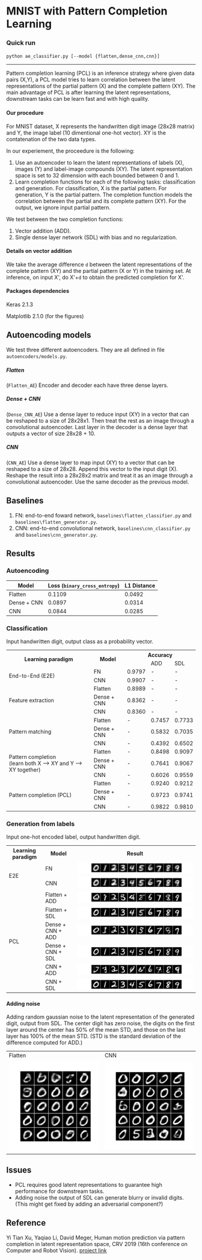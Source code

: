 # MNIST with Pattern Completion Learning

### Quick run 

`python ae_classifier.py [--model {flatten,dense_cnn,cnn}]` 

<hr> 

Pattern completion learning (PCL) is an inference strategy where given data pairs (X,Y), a PCL model tries to learn correlation between the latent representations of the partial pattern (X) and the complete pattern (XY). The main advantage of PCL is after learning the latent representations, downstream tasks can be learn fast and with high quality. 

#### Our procedure 

For MNIST dataset, X represents the handwritten digit image (28x28 matrix) and Y, the image label (10 dimentional one-hot vector). XY is the contatenation of the two data types. 

In our experiement, the proceedure is the following:

1. Use an autoencoder to learn the latent representations of labels (X), images (Y) and label-image compounds (XY). The latent representation space is set to 32 dimension with each bounded between 0 and 1.
2. Learn completion functions for each of the following tasks: classification and generation. For classification, X is the partial pattern. For generation, Y is the partial pattern. The completion function models the correlation between the partial and its complete pattern (XY). For the output, we ignore input partial pattern.

We test between the two completion functions:

1. Vector addition (ADD). 
2. Single dense layer network (SDL) with bias and no regularization. 

#### Details on vector addition 

We take the average difference `d` between the latent representations of the complete pattern (XY) and the partial pattern (X or Y) in the training set. At inference, on input X', do X'+`d` to obtain the predicted completion for X'. 

#### Packages dependencies 

Keras 2.1.3

Matplotlib 2.1.0 (for the figures)

## Autoencoding models

We test three different autoencoders. They are all defined in file `autoencoders/models.py`.

##### Flatten
(`Flatten_AE`) Encoder and decoder each have three dense layers.

##### Dense + CNN 
(`Dense_CNN_AE`) Use a dense layer to reduce input (XY) in a vector that can be reshaped to a size of 28x28x1. Then treat the rest as an image through a convolutional autoencoder. Last layer in the decoder is a dense layer that outputs a vector of size 28x28 + 10.

##### CNN 
(`CNN_AE`) Use a dense layer to map input (XY) to a vector that can be reshaped to a size of 28x28. Append this vector to the input digit (X). Reshape the result into a 28x28x2 matrix and treat it as an image through a convolutional autoencoder. Use the same decoder as the previous model. 

## Baselines
1. FN: end-to-end foward network, `baselines\flatten_classifier.py` and `baselines\flatten_generator.py`.
2. CNN: end-to-end convolutional network, `baselines\cnn_classifier.py` and `baselines\cnn_generator.py`.

## Results

### Autoencoding

Model | Loss (`binary_cross_entropy`) | L1 Distance
--- | --- | ----
Flatten | 0.1109 | 0.0492
Dense + CNN |  0.0897 | 0.0314
CNN | 0.0844 | 0.0285

### Classification 
Input handwritten digit, output class as a probability vector. 

<table>
  <tr>
    <th rowspan="2">Learning paradigm</th>
    <th rowspan="2">Model</th>
    <th colspan="3">Accuracy</th>
  </tr>
  <tr>
    <td></td>
    <td>ADD</td>
    <td>SDL</td>
  </tr>
  <tr>
    <td rowspan="2">End-to-End (E2E)</td>
    <td>FN</td>
    <td>0.9797</td>
    <td>-</td>
    <td>-</td>
  </tr>
  <tr>
    <td>CNN</td>
    <td>0.9907</td>
    <td>-</td>
    <td>-</td>
  </tr>
  <tr>
    <td rowspan="3">Feature extraction</td>
    <td>Flatten</td>
    <td>0.8989</td>
    <td>-</td>
    <td>-</td>
  <tr>
    <td>Dense + CNN</td>
    <td>0.8362</td>
    <td>-</td>
    <td>-</td>
  <tr>
    <td>CNN</td>
    <td>0.8360</td>
    <td>-</td>
    <td>-</td>
  </tr>
  <tr>
    <td rowspan="3">Pattern matching</td>
    <td>Flatten</td>
    <td>-</td>
    <td>0.7457</td>
    <td>0.7733</td>
  </tr>
  <tr>
    <td>Dense + CNN</td>
    <td>-</td>
    <td>0.5832</td>
    <td>0.7035</td>
  </tr>
  <tr>
    <td>CNN</td>
    <td>-</td>
    <td>0.4392</td>
    <td>0.6502</td>
  </tr>
  <tr>
    <td rowspan="3">Pattern completion <br>(learn both X --> XY and Y --> XY together)</td>
    <td>Flatten</td>
    <td>-</td>
    <td>0.8498</td>
    <td>0.9097</td>
  </tr>
  <tr>
    <td>Dense + CNN</td>
    <td>-</td>
    <td>0.7641</td>
    <td>0.9067</td>
  </tr>
  <tr>
    <td>CNN</td>
    <td>-</td>
    <td>0.6026</td>
    <td>0.9559</td>
  </tr>
  <tr>
    <td rowspan="3">Pattern completion (PCL)</td>
    <td>Flatten</td>
    <td>-</td>
    <td>0.9240</td>
    <td>0.9212</td>
  </tr>
  <tr>
    <td>Dense + CNN</td>
    <td>-</td>
    <td>0.9723</td>
    <td>0.9741</td>
  </tr>
  <tr>
    <td>CNN</td>
    <td>-</td>
    <td>0.9822</td>
    <td>0.9810</td>
  </tr>
</table>



### Generation from labels 
Input one-hot encoded label, output handwritten digit.

<table>
  <tr>
    <th>Learning paradigm</th>
    <th>Model</th>
    <th>Result</th>
  </tr>
  <tr>
    <td rowspan="2">E2E</td>
    <td>FN</td>
    <td><img src="./images/flatten_generation_E2E.png" alt="Digit generation using end-to-end model"></td>
  </tr>
  <tr>
   <td>CNN</td>
    <td><img src="./images/cnn_generation_E2E.png" alt="Digit generation using end-to-end model"></td>
  </tr>

  <tr>
    <td rowspan="6">PCL</td>
    <td>Flatten + ADD</td>
    <td><img src="./images/flatten_generation_PCL-add.png" alt="Digit generation using PCL model"></td>
  <tr>
    <td>Flatten + SDL</td>
    <td><img src="./images/flatten_generation_PCL.png" alt="Digit generation using PCL model"></td>
  </tr>
  <tr>
    <td>Dense + CNN + ADD</td>
    <td><img src="./images/dense_cnn_generation_PCL-add.png" alt="Digit generation using PCL model"></td>
  </tr>
  <tr>
    <td>Dense + CNN + SDL</td>
    <td><img src="./images/dense_cnn_generation_PCL.png" alt="Digit generation using PCL model"></td>
  </tr>
  <tr>
    <td>CNN + ADD</td>
    <td><img src="./images/cnn_generation_PCL-add.png" alt="Digit generation using PCL model"></td>
  </tr>
  <tr>
    <td>CNN + SDL</td>
    <td><img src="./images/cnn_generation_PCL.png" alt="Digit generation using PCL model"></td>
  </tr>

</table>

#### Adding noise

Adding random gaussian noise to the latent representation of the generated digit, output from SDL. The center digit has zero noise, the digits on the first layer around the center has 50% of the mean STD, and those on the last layer has 100% of the mean STD. (STD is the standard deviation of the difference computed for ADD.)

<table>
  <tr>
    <td>Flatten</td>
    <td>CNN</td>
  </tr>
  <tr>
    <td><img width="400px" src="./images/flatten/flatten_neighbours.gif" alt="Digit generation using PCL model"></td>
    <td><img width="400px" src="./images/dense_cnn/cnn_neighbours.gif" alt="Digit generation using PCL model"></td>
  </tr>
</table>


## Issues

- PCL requires good latent representations to guarantee high performance for downstream tasks.
- Adding noise the output of SDL can generate blurry or invalid digits. (This might get fixed by adding an adversarial component?)

## Reference
Yi Tian Xu, Yaqiao Li, David Meger, Human motion prediction via pattern completion in latent representation space, CRV 2019 (16th conference on Computer and Robot Vision). [project link](http://www.cim.mcgill.ca/~yxu219/human_motion_prediction.html?)


